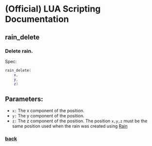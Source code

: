 
# (Official) LUA Scripting Documentation

## rain_delete

### Delete rain.

Spec:
```lua
rain_delete(
	x,
	y,
	z)
```
## Parameters:
- `x:` The x component of the position.
- `y:` The y component of the position.
- `z:` The z component of the position.
The position `x,y,z` must be the same position used when the rain was created using [Rain](rain)
### [back](../weather)
